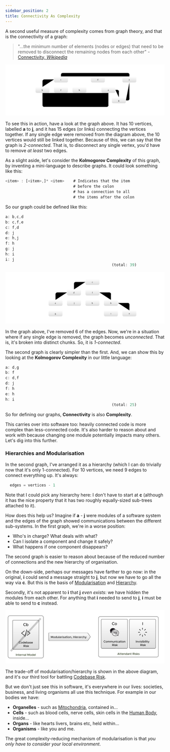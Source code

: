 ```yaml
---
sidebar_position: 2
title: Connectivity As Complexity
---
```



A second useful measure of complexity comes from graph theory, and that is the connectivity of a graph:

> "...the minimum number of elements (nodes or edges) that need to be removed to disconnect the remaining nodes from each other" - [Connectivity, _Wikipedia_](https://en.wikipedia.org/wiki/Connectivity_(graph_theory))

![Graph 1, 2-Connected](/img/generated/risks/complexity/connectivity_1.svg)

To see this in action, have a look at the graph above.  It has 10 vertices, labelled **a** to **j**, and it has 15 edges (or links) connecting the vertices together.  If any single edge were removed from the diagram above, the 10 vertices would still be linked together.   Because of this, we can say that the graph is _2-connected_.   That is, to disconnect any single vertex, you'd have to remove _at least_ two edges.

As a slight aside, let's consider the **Kolmogorov Complexity** of this graph, by inventing a mini-language to describe graphs.  It could look something like this:

```javascript
<item> : [<item>,]* <item>    # Indicates that the item 
                              # before the colon 
                              # has a connection to all 
                              # the items after the colon
```

So our graph could be defined like this:                              
                             
```javascript                              
a: b,c,d
b: c,f,e
c: f,d
d: j
e: h,j
f: h
g: j
h: i
i: j                                                  
                                               (total: 39)
```

![Graph 2, 1-Connected](/img/generated/risks/complexity/connectivity_2.svg)

In the graph above, I've removed 6 of the edges.  Now, we're in a situation where if any single edge is removed, the graph becomes _unconnected_.  That is, it's broken into distinct chunks.  So, it is _1-connected_.  

The second graph is clearly simpler than the first.  And, we can show this by looking at the **Kolmogorov Complexity** in our little language:

```javascript
a: d,g
b: f
c: d,f
d: j
f: h
e: h
h: i                                                  
                                               (total: 25)
```

So for defining our graphs, **Connectivity** is also **Complexity**.  

This carries over into software too:  heavily connected code is more complex than less-connected code.   It's also harder to reason about and work with because changing one module potentially impacts many others.  Let's dig into this further.

### Hierarchies and Modularisation

In the second graph, I've arranged it as a hierarchy (which I can do trivially now that it's only 1-connected).  For 10 vertices, we need 9 edges to connect everything up.  It's always:

```javascript
  edges = vertices - 1
```

Note that I could pick any hierarchy here:  I don't have to start at **c** (although it has the nice property that it has two roughly equally-sized sub-trees attached to it).

How does this help us?   Imagine if **a** - **j** were modules of a software system and the edges of the graph showed communications between the different sub-systems.  In the first graph, we're in a worse position:  

 - Who's in charge?  What deals with what?  
 - Can I isolate a component and change it safely?  
 - What happens if one component disappears?  
 
The second graph is easier to reason about because of the reduced number of connections and the new hierarchy of organisation.  

On the down-side, perhaps our messages have farther to go now:  in the original, **i** could send a message straight to **j**, but now we have to go all the way via **c**.   But this is the basis of [Modularisation](https://en.wikipedia.org/wiki/Modular_programming) and [Hierarchy](https://en.wikipedia.org/wiki/Hierarchy).   

Secondly, it's not apparent to **i** that **j** _even exists_: we have hidden the modules from each other.  For anything that **i** needed to send to **j**, **i** must be able to send to **c** instead.  

![Modularisation and Hierarchy](/img/generated/risks/complexity/modularisation.svg)

The trade-off of modularisation/hierarchy is shown in the above diagram, and it's our third tool for battling [Codebase Risk](/tags/Codebase-Risk).  

But we don't just see this in software, it's everywhere in our lives:  societies, business, and living organisms all use this technique.  For example in our bodies we have:
  
 - **Organelles** - such as [Mitochondria](https://en.wikipedia.org/wiki/Mitochondrion), contained in...
 - **Cells** - such as blood cells, nerve cells, skin cells in the [Human Body](https://en.wikipedia.org/wiki/List_of_distinct_cell_types_in_the_adult_human_body), inside...
 - **Organs** - like hearts livers, brains etc, held within...
 - **Organisms** - like you and me.
 
The great complexity-reducing mechanism of modularisation is that _you only have to consider your local environment_.  
